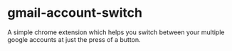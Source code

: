 # gmail-account-switch

A simple chrome extension which helps you switch between your multiple google accounts at just the press of a button. 

